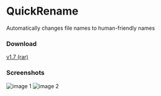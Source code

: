 # QuickRename
Automatically changes file names to human-friendly names

### Download
[v1.7 (rar)](https://github.com/spixy/QuickRename/releases/download/1.7/QRename.rar)

### Screenshots
![image 1](https://cloud.githubusercontent.com/assets/4542110/8968480/cead3882-363d-11e5-81bb-ab561586b088.jpg)
![image 2](https://cloud.githubusercontent.com/assets/4542110/8968487/da591700-363d-11e5-85b7-daf37bcab53e.jpg)

